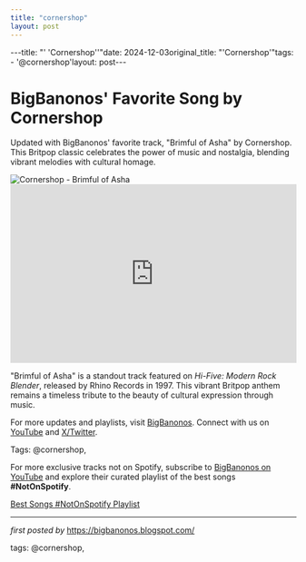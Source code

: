 ```yaml
---
title: "cornershop"
layout: post
---
```

---title: "' 'Cornershop''"date: 2024-12-03original_title: "'Cornershop'"tags:  - '@cornershop'layout: post---<!-- Post Title --><h1 >BigBanonos' Favorite Song by Cornershop</h1> <!-- Introductory Text --><p >Updated with BigBanonos' favorite track, "Brimful of Asha" by Cornershop. This Britpop classic celebrates the power of music and nostalgia, blending vibrant melodies with cultural homage.</p> <!-- Featured Image --><div > <img src="https://upload.wikimedia.org/wikipedia/commons/f/f9/Cornershop.jpg" alt="Cornershop - Brimful of Asha" /></div> <!-- YouTube Video Embed --><div > <iframe width="100%" height="315" src="https://www.youtube.com/embed/lM7H0ooV_o8" title="Cornershop - Brimful of Asha - Official Music Video (Original) (Tjinder Singh)" frameborder="0" allow="accelerometer; autoplay; clipboard-write; encrypted-media; gyroscope; picture-in-picture; web-share" referrerpolicy="strict-origin-when-cross-origin" allowfullscreen></iframe></div> <!-- Song Information --><div > <p>"Brimful of Asha" is a standout track featured on *Hi-Five: Modern Rock Blender*, released by Rhino Records in 1997. This vibrant Britpop anthem remains a timeless tribute to the beauty of cultural expression through music.</p></div> <!-- Footer Links --><div > <p>For more updates and playlists, visit <a href="https://bigbanonos.blogspot.com/" target="_blank">BigBanonos</a>. Connect with us on <a href="https://www.youtube.com/@BigBanonos" target="_blank">YouTube</a> and <a href="https://x.com/bigbanonos" target="_blank">X/Twitter</a>.</p></div> <!-- Tags --><p >Tags: @cornershop,</p><!--Subscribe and Playlist Links--><div>    <p>For more exclusive tracks not on Spotify, subscribe to <a href="https://www.youtube.com/@BigBanonos" target="_blank">BigBanonos on YouTube</a> and explore their curated playlist of the best songs <strong>#NotOnSpotify</strong>.</p>    <p><a href="https://www.youtube.com/playlist?list=PLtuNtuTatqI0kFahUCbtbfenC_ET5O_tr" target="_blank">Best Songs #NotOnSpotify Playlist<br /></a></p></div><hr /><p><em>first posted by</em> <a href="https://bigbanonos.blogspot.com/" rel="noopener" target="_new">https://bigbanonos.blogspot.com/</a></p><p>tags: @cornershop,</p>